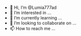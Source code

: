 - 👋 Hi, I’m @Lumia777ad
- 👀 I’m interested in ...
- 🌱 I’m currently learning ...
- 💞️ I’m looking to collaborate on ...
- 📫 How to reach me ...

<!---
Lumia777ad/Lumia777ad is a ✨ special ✨ repository because its `README.md` (this file) appears on your GitHub profile.
You can click the Preview link to take a look at your changes.
--->
